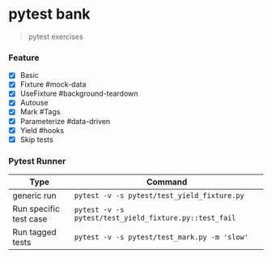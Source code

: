 # pytest bank
> pytest exercises

### Feature
- [x] Basic
- [x] Fixture #mock-data
- [x] UseFixture #background-teardown
- [x] Autouse
- [x] Mark #Tags
- [x] Parameterize #data-driven
- [x] Yield #hooks
- [x] Skip tests

### Pytest Runner

| Type                  | Command               |
| --------------        | ---------             |
| generic run           | `pytest -v -s pytest/test_yield_fixture.py` |
| Run specific test case| `pytest -v -s pytest/test_yield_fixture.py::test_fail` |
| Run tagged tests      | `pytest -v -s pytest/test_mark.py -m 'slow'` |
